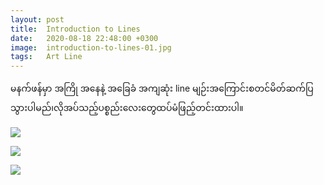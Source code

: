 ```yaml
---
layout: post
title:  Introduction to Lines
date:   2020-08-18 22:48:00 +0300
image:  introduction-to-lines-01.jpg
tags:   Art Line 
---
```

မနက်ဖန်မှာ အကြို အနေနဲ့ အ‌ခြေခံ အကျဆုံး line မျဉ်းအကြောင်းစတင်မိတ်ဆက်ပြသွားပါမည်၊လိုအပ်သည့်ပစ္စည်းလေးတွေထပ်မံဖြည့်တင်းထားပါ။

![]({{site.baseurl}}/img/introduction-to-lines-01.jpg)

![]({{site.baseurl}}/img/introduction-to-lines-02.jpg)

![]({{site.baseurl}}/img/introduction-to-lines-03.jpg)

